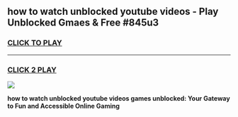 
## how to watch unblocked youtube videos - Play Unblocked Gmaes & Free #845u3
<h3>
<a href="https://news.freeplayer.one?title=how_to_watch_unblocked_youtube_videos&ref=26F">CLICK TO PLAY</a></h3>
<hr>

<h3>
<a href="https://news.freeplayer.one?title=how_to_watch_unblocked_youtube_videos&ref=26F">CLICK 2 PLAY</a>
  
</h3>

<a href="https://news.freeplayer.one?title=how_to_watch_unblocked_youtube_videos&ref=26F/"><img src="https://clearcache.store/games.png"></a>


**how to watch unblocked youtube videos games unblocked: Your Gateway to Fun and Accessible Online Gaming**
